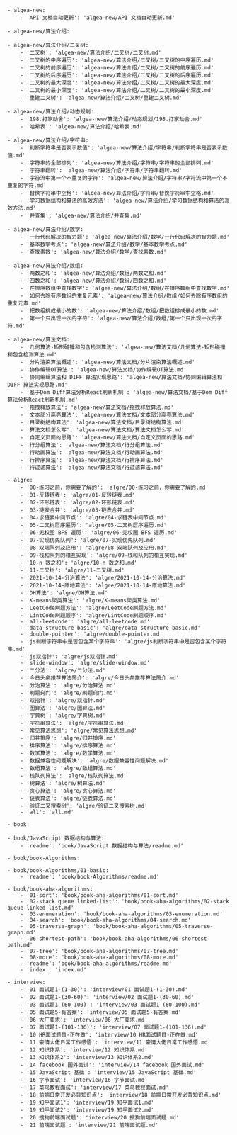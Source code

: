 
    - algea-new:
        - 'API 文档自动更新': 'algea-new/API 文档自动更新.md'

    - algea-new/算法介绍:

    - algea-new/算法介绍/二叉树:
        - '二叉树': 'algea-new/算法介绍/二叉树/二叉树.md'
        - '二叉树的中序遍历': 'algea-new/算法介绍/二叉树/二叉树的中序遍历.md'
        - '二叉树的前序遍历': 'algea-new/算法介绍/二叉树/二叉树的前序遍历.md'
        - '二叉树的后序遍历': 'algea-new/算法介绍/二叉树/二叉树的后序遍历.md'
        - '二叉树的最大深度': 'algea-new/算法介绍/二叉树/二叉树的最大深度.md'
        - '二叉树的最小深度': 'algea-new/算法介绍/二叉树/二叉树的最小深度.md'
        - '重建二叉树': 'algea-new/算法介绍/二叉树/重建二叉树.md'

    - algea-new/算法介绍/动态规划:
        - '198.打家劫舍': 'algea-new/算法介绍/动态规划/198.打家劫舍.md'
        - '哈希表': 'algea-new/算法介绍/哈希表.md'

    - algea-new/算法介绍/字符串:
        - '判断字符串是否表示数值': 'algea-new/算法介绍/字符串/判断字符串是否表示数值.md'
        - '字符串的全部排列': 'algea-new/算法介绍/字符串/字符串的全部排列.md'
        - '字符串翻转': 'algea-new/算法介绍/字符串/字符串翻转.md'
        - '字符流中第一个不重复的字符': 'algea-new/算法介绍/字符串/字符流中第一个不重复的字符.md'
        - '替换字符串中空格': 'algea-new/算法介绍/字符串/替换字符串中空格.md'
        - '学习数据结构和算法的高效方法': 'algea-new/算法介绍/学习数据结构和算法的高效方法.md'
        - '并查集': 'algea-new/算法介绍/并查集.md'

    - algea-new/算法介绍/数学:
        - '一行代码解决的智力题': 'algea-new/算法介绍/数学/一行代码解决的智力题.md'
        - '基本数学考点': 'algea-new/算法介绍/数学/基本数学考点.md'
        - '查找素数': 'algea-new/算法介绍/数学/查找素数.md'

    - algea-new/算法介绍/数组:
        - '两数之和': 'algea-new/算法介绍/数组/两数之和.md'
        - '四数之和': 'algea-new/算法介绍/数组/四数之和.md'
        - '在排序数组中查找数字': 'algea-new/算法介绍/数组/在排序数组中查找数字.md'
        - '如何去除有序数组的重复元素': 'algea-new/算法介绍/数组/如何去除有序数组的重复元素.md'
        - '把数组排成最小的数': 'algea-new/算法介绍/数组/把数组排成最小的数.md'
        - '第一个只出现一次的字符': 'algea-new/算法介绍/数组/第一个只出现一次的字符.md'

    - algea-new/算法文档:
        - '几何算法-矩形碰撞和包含检测算法': 'algea-new/算法文档/几何算法-矩形碰撞和包含检测算法.md'
        - '分片渲染算法概述': 'algea-new/算法文档/分片渲染算法概述.md'
        - '协作编辑OT算法': 'algea-new/算法文档/协作编辑OT算法.md'
        - '协同编辑算法和 DIFF 算法实现思路': 'algea-new/算法文档/协同编辑算法和 DIFF 算法实现思路.md'
        - '基于Dom Diff算法分析React刷新机制': 'algea-new/算法文档/基于Dom Diff算法分析React刷新机制.md'
        - '拖拽释放算法': 'algea-new/算法文档/拖拽释放算法.md'
        - '文本部分高亮算法': 'algea-new/算法文档/文本部分高亮算法.md'
        - '目录树结构算法': 'algea-new/算法文档/目录树结构算法.md'
        - '算法文档怎么写': 'algea-new/算法文档/算法文档怎么写.md'
        - '自定义页面的思路': 'algea-new/算法文档/自定义页面的思路.md'
        - '行分组算法': 'algea-new/算法文档/行分组算法.md'
        - '行动画算法': 'algea-new/算法文档/行动画算法.md'
        - '行排序算法': 'algea-new/算法文档/行排序算法.md'
        - '行过滤算法': 'algea-new/算法文档/行过滤算法.md'

    - algre:
        - '00-练习之前，你需要了解的': 'algre/00-练习之前，你需要了解的.md'
        - '01-反转链表': 'algre/01-反转链表.md'
        - '02-环形链表': 'algre/02-环形链表.md'
        - '03-链表合并': 'algre/03-链表合并.md'
        - '04-求链表中间节点': 'algre/04-求链表中间节点.md'
        - '05-二叉树层序遍历': 'algre/05-二叉树层序遍历.md'
        - '06-无权图 BFS 遍历': 'algre/06-无权图 BFS 遍历.md'
        - '07-实现优先队列': 'algre/07-实现优先队列.md'
        - '08-双端队列及应用': 'algre/08-双端队列及应用.md'
        - '09-栈和队列的相互实现': 'algre/09-栈和队列的相互实现.md'
        - '10-n 数之和': 'algre/10-n 数之和.md'
        - '11-二叉树': 'algre/11-二叉树.md'
        - '2021-10-14-分治算法': 'algre/2021-10-14-分治算法.md'
        - '2021-10-14-原地算法': 'algre/2021-10-14-原地算法.md'
        - 'DH算法': 'algre/DH算法.md'
        - 'K-means聚类算法': 'algre/K-means聚类算法.md'
        - 'LeetCode刷题方法': 'algre/LeetCode刷题方法.md'
        - 'LintCode刷题顺序': 'algre/LintCode刷题顺序.md'
        - 'all-leetcode': 'algre/all-leetcode.md'
        - 'data structure basic': 'algre/data structure basic.md'
        - 'double-pointer': 'algre/double-pointer.md'
        - 'js判断字符串中是否包含某个字符串': 'algre/js判断字符串中是否包含某个字符串.md'
        - 'js双指针': 'algre/js双指针.md'
        - 'slide-window': 'algre/slide-window.md'
        - '二分法': 'algre/二分法.md'
        - '今日头条推荐算法简介': 'algre/今日头条推荐算法简介.md'
        - '分治算法': 'algre/分治算法.md'
        - '刷题窍门': 'algre/刷题窍门.md'
        - '双指针': 'algre/双指针.md'
        - '图算法': 'algre/图算法.md'
        - '字典树': 'algre/字典树.md'
        - '字符串算法': 'algre/字符串算法.md'
        - '常见算法思想': 'algre/常见算法思想.md'
        - '归并排序': 'algre/归并排序.md'
        - '排序算法': 'algre/排序算法.md'
        - '数学算法': 'algre/数学算法.md'
        - '数据兼容性问题解决': 'algre/数据兼容性问题解决.md'
        - '数组算法': 'algre/数组算法.md'
        - '栈队列算法': 'algre/栈队列算法.md'
        - '树算法': 'algre/树算法.md'
        - '贪心算法': 'algre/贪心算法.md'
        - '链表算法': 'algre/链表算法.md'
        - '验证二叉搜索树': 'algre/验证二叉搜索树.md'
        - 'all': 'all.md'

    - book:

    - book/JavaScript 数据结构与算法:
        - 'readme': 'book/JavaScript 数据结构与算法/readme.md'

    - book/book-Algorithms:

    - book/book-Algorithms/01-basic:
        - 'readme': 'book/book-Algorithms/readme.md'

    - book/book-aha-algorithms:
        - '01-sort': 'book/book-aha-algorithms/01-sort.md'
        - '02-stack queue linked-list': 'book/book-aha-algorithms/02-stack queue linked-list.md'
        - '03-enumeration': 'book/book-aha-algorithms/03-enumeration.md'
        - '04-search': 'book/book-aha-algorithms/04-search.md'
        - '05-traverse-graph': 'book/book-aha-algorithms/05-traverse-graph.md'
        - '06-shortest-path': 'book/book-aha-algorithms/06-shortest-path.md'
        - '07-tree': 'book/book-aha-algorithms/07-tree.md'
        - '08-more': 'book/book-aha-algorithms/08-more.md'
        - 'readme': 'book/book-aha-algorithms/readme.md'
        - 'index': 'index.md'

    - interview:
        - '01 面试题1-(1-30)': 'interview/01 面试题1-(1-30).md'
        - '02 面试题1-(30-60)': 'interview/02 面试题1-(30-60).md'
        - '03 面试题1-(60-100)': 'interview/03 面试题1-(60-100).md'
        - '05 面试题5-有答案': 'interview/05 面试题5-有答案.md'
        - '06 大厂要求': 'interview/06 大厂要求.md'
        - '07 面试题1-(101-136)': 'interview/07 面试题1-(101-136).md'
        - '10 HR面试题目-正在做': 'interview/10 HR面试题目-正在做.md'
        - '11 豪情大佬日常工作感悟': 'interview/11 豪情大佬日常工作感悟.md'
        - '12 知识体系': 'interview/12 知识体系.md'
        - '13 知识体系2': 'interview/13 知识体系2.md'
        - '14 facebook 国外面试': 'interview/14 facebook 国外面试.md'
        - '15 JavaScript 基础': 'interview/15 JavaScript 基础.md'
        - '16 字节面试': 'interview/16 字节面试.md'
        - '17 菜鸟教程面试': 'interview/17 菜鸟教程面试.md'
        - '18 前端日常开发必背知识点': 'interview/18 前端日常开发必背知识点.md'
        - '19 知乎面试1': 'interview/19 知乎面试1.md'
        - '19 知乎面试2': 'interview/19 知乎面试2.md'
        - '20 搜狗前端面试题': 'interview/20 搜狗前端面试题.md'
        - '21 前端面试题': 'interview/21 前端面试题.md'
